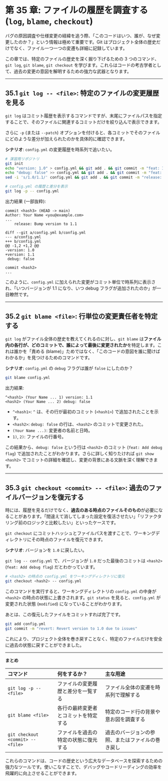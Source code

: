 # 第 35 章: ファイルの履歴を調査する (`log`, `blame`, `checkout`)

バグの原因調査や仕様変更の経緯を追う際、「このコードはいつ、誰が、なぜ変更したのか？」という情報は極めて重要です。Git はプロジェクト全体の歴史だけでなく、ファイル一つ一つの変遷も詳細に記録しています。

この章では、特定のファイルの歴史を深く掘り下げるための 3 つのコマンド、`git log`, `git blame`, `git checkout` を学びます。これらはコードの考古学者として、過去の変更の意図を解明するための強力な武器となります。

---
## 35.1 `git log -- <file>`: 特定のファイルの変更履歴を見る

`git log` はコミット履歴を表示するコマンドですが、末尾にファイルパスを指定することで、そのファイルに関連するコミットだけを絞り込んで表示できます。

さらに `-p` (または `--patch`) オプションを付けると、各コミットでそのファイルにどのような差分が加えられたのかを具体的に確認できます。

**シナリオ**: `config.yml` の変更履歴を時系列で追いたい。

```bash
# 演習用リポジトリ
git init
echo "version: 1.0" > config.yml && git add . && git commit -m "feat: Initial config"
echo "debug: false" >> config.yml && git add . && git commit -m "feat: Add debug flag"
sed -i 's/1.0/1.1/' config.yml && git add . && git commit -m "release: Bump version to 1.1"

# config.yml の履歴と差分を表示
git log -p -- config.yml
```

出力結果 (一部抜粋):
```
commit <hash3> (HEAD -> main)
Author: Your Name <you@example.com>
...
    release: Bump version to 1.1

diff --git a/config.yml b/config.yml
--- a/config.yml
+++ b/config.yml
@@ -1,2 +1,2 @@
-version: 1.0
+version: 1.1
 debug: false

commit <hash2>
...
```
このように、`config.yml` に加えられた変更がコミット単位で時系列に表示され、「いつバージョンが 1.1 になり、いつ debug フラグが追加されたのか」が一目瞭然です。

---
## 35.2 `git blame <file>`: 行単位の変更責任者を特定する

`git log` がファイル全体の歴史を教えてくれるのに対し、`git blame` は**ファイル内の各行が、どのコミットで、誰によって最後に変更されたか**を特定します。これは誰かを「責める (blame)」ためではなく、「このコードの意図を誰に聞けばわかるか」を見つけるためのコマンドです。

**シナリオ**: `config.yml` の `debug` フラグは誰が `false` にしたのか？

```bash
git blame config.yml
```

出力結果:
```
^<hash1> (Your Name ... 1) version: 1.1
<hash2> (Your Name ... 2) debug: false
```
-   `^<hash1>`: `^` は、その行が最初のコミット (`<hash1>`) で追加されたことを示す。
-   `<hash2>`: `debug: false` の行は、`<hash2>` のコミットで変更された。
-   `(Your Name ...)`: 変更者の名前と日時。
-   `1)`, `2)`: ファイルの行番号。

この結果から、`debug: false` という行は `<hash2>` のコミット (`feat: Add debug flag`) で追加されたことがわかります。さらに詳しく知りたければ `git show <hash2>` でコミットの詳細を確認し、変更の背景にある文脈を深く理解できます。

---
## 35.3 `git checkout <commit> -- <file>`: 過去のファイルバージョンを復元する

時には、履歴を見るだけでなく、**過去のある時点のファイルそのもの**が必要になることがあります。「間違えて消してしまった設定を復活させたい」「リファクタリング前のロジックと比較したい」といったケースです。

`git checkout` にコミットハッシュとファイルパスを渡すことで、ワーキングディレクトリにその時点のファイルを復元できます。

**シナリオ**: バージョンを `1.0` に戻したい。

`git log -- config.yml` で、バージョンが `1.0` だった最後のコミットは `<hash2>` (`feat: Add debug flag`) だとわかっています。

```bash
# <hash2> の時点の config.yml をワーキングディレクトリに復元
git checkout <hash2> -- config.yml
```

このコマンドを実行すると、ワーキングディレクトリの `config.yml` の中身が `<hash2>` の時点の状態に上書きされます。`git status` を見ると、`config.yml` が変更された状態 (`modified`) になっていることがわかります。

あとは、この復元したファイルをコミットすれば完了です。

```bash
git add config.yml
git commit -m "revert: Revert version to 1.0 due to issues"
```

これにより、プロジェクト全体を巻き戻すことなく、特定のファイルだけを安全に過去の状態に戻すことができました。

---
**まとめ**

| コマンド                            | 何をするか？                                 | 主な用途                                     |
| :---------------------------------- | :------------------------------------------- | :------------------------------------------- |
| `git log -p -- <file>`              | ファイルの変更履歴と差分を一覧する           | ファイル全体の変遷を時系列で理解する         |
| `git blame <file>`                  | 各行の最終変更者とコミットを特定する         | 特定のコード行の背景や意お図を調査する       |
| `git checkout <commit> -- <file>`   | ファイルを過去の特定の状態に復元する         | 過去のバージョンの参照、またはファイルの巻き戻し |

これらのコマンドは、コードの歴史という広大なデータベースを探索するための強力なツールです。使いこなすことで、デバッグやコードリーディングの効率を飛躍的に向上させることができます。
